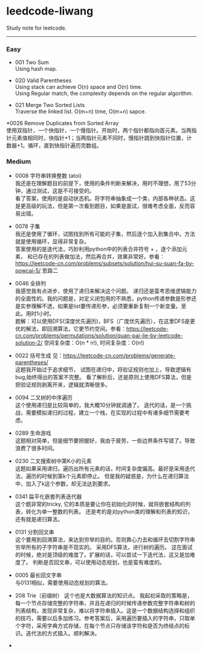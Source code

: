 # leedcode-liwang
Study note for leetcode.

---
### Easy
* 001 Two Sum  
Using hash map. 

* 020 Valid Parentheses  
Using stack can achieve O(n) space and O(n) time.  
Using Regular match, the complexity depends on the regular algorithm.

* 021 Merge Two Sorted Lists  
Traverse the linked list. O(m+n) time, O(m+n) sapce.  

*0026  Remove Duplicates from Sorted Array  
使用双指针，一个快指针，一个慢指针。开始时，两个指针都指向首元素。当两指针元素值相同时，快指针+1；当两指针元素不同时，慢指针跳到快指针位置，计数器+1。循环，直到快指针遍历完数组。


### Medium 
* 0008 字符串转换整数 (atoi)  
我还是在理解题目的前提下，使用的条件判断来解决，用时不理想，用了53分钟，通过测试，这是不可接受的。  
看了答案，使用的是自动状态机。将字符串抽象成一个类，内部各种状态。这是更高级的玩法，但是第一次看到题目，如果是面试，很难考虑全面，反而容易出错。

* 0078 子集  
我还是使用了循环，试图找到所有可能的子集，然后逐个加入到集合中。方法就是使用循环，显得非常复杂。  
答案使用的是迭代法，巧妙利用python中的列表合并符号 + ，逐个添加元素， 和已存在的列表做加法，然后再合并，效果非常好。参看：https://leetcode-cn.com/problems/subsets/solution/hui-su-suan-fa-by-powcai-5/ 思路二

* 0046 全排列  
我感觉我有点进步，使用了递归来解决这个问题。 递归还是蛮考思维逻辑能力的全面性的。我的问题是，对定义闭包用的不熟悉，python传递参数是形参还是实参理解不透，如果是list要传递形参，必须要重新复制一个新变量。至此。用时1小时。  
题解：可以使用DFS(深度优先遍历)，BFS（广度优先遍历），在这里DFS是更优的解法，即回溯算法，它更节约空间。参看：https://leetcode-cn.com/problems/permutations/solution/quan-pai-lie-by-leetcode-solution-2/  空间复杂度：O(n * n!), 时间复杂度：O(n!) 

* 0022 括号生成 见：https://leetcode-cn.com/problems/generate-parentheses/    
这题我开始过于追求细节， 试图在递归中，将验证规则也加上，导致逻辑有bug,始终得出的答案不完整。 看了解析后，还是原则上使用DFS算法，但是把验证规则剥离开来，逻辑就清晰很多。

* 0094 二叉树的中序遍历  
这个使用递归是比较简单的，我大概10分钟就调通了。 迭代的话，是一个挑战，需要模拟递归的过程，建立一个栈，在实现的过程中有诸多细节需要考虑。

* 0289 生命游戏  
这题相对简单，但是细节要把握好，我由于疲劳，一些边界条件写错了。导致浪费了很多时间。

* 0230 二叉搜索树中第K小的元素  
这题如果采用递归，遍历出所有元素的话，时间复杂度偏高。最好是采用迭代法，遍历的时候到第k个元素即停止。 但是我的疑惑是，为什么在递归算法中，加入了k这个参数，却无法达到要求。

* 0341 扁平化嵌套列表迭代器  
这个题非常的tricky, 它的本质是要让你在初始化的时候，就将嵌套结构的列表，转化为单一整数的列表。 还是考的是对python类的理解和列表的知识，还有就是递归算法。  

* 0131 分割回文串  
这个要用到回溯算法，来达到穷举的目的。否则靠心力去和循环去切割字符串穷举所有的子字符串是不现实的。 采用DFS算法，进行树的遍历。 这在面试的时候，绝对是顶级的难度了。扩展的话，可以尝试一下迭代法，这又是加难度了。 判断是否回文串，可以使用动态规划，也是蛮有难度的。

* 0005 最长回文字串  
与0131相似，需要使用动态规划的算法。

* 208 Trie（前缀树）
这个也是大数据算法的知识点。 我起初采取的策略是，每一个节点存储完整的字符串，并且在递归的时候传递参数完整字符串和树的列表结构，发现非常复杂，难以将字符串插入。这是一个数据结构选择和组织的技巧，需要以后多加练习。参考答案后，采用遍历要插入的字符串，只取单个字符，采用字典方式存储，在每个节点只存储该字符和是否为终结点的标识。迭代法的方式插入。顺利解决。

* 





